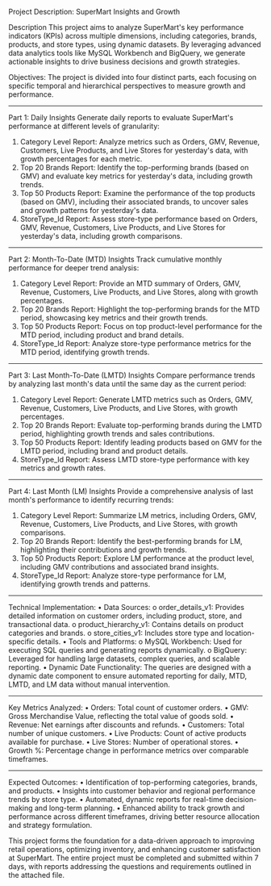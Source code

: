 Project Description: SuperMart Insights and Growth

Description
This project aims to analyze SuperMart's key performance indicators (KPIs) across multiple dimensions, including categories, brands, products, and store types, using dynamic datasets. By leveraging advanced data analytics tools like MySQL Workbench and BigQuery, we generate actionable insights to drive business decisions and growth strategies.

Objectives:
The project is divided into four distinct parts, each focusing on specific temporal and hierarchical perspectives to measure growth and performance.
________________________________________

Part 1: Daily Insights
Generate daily reports to evaluate SuperMart's performance at different levels of granularity:
1.	Category Level Report: Analyze metrics such as Orders, GMV, Revenue, Customers, Live Products, and Live Stores for yesterday's data, with growth percentages for each metric.
2.	Top 20 Brands Report: Identify the top-performing brands (based on GMV) and evaluate key metrics for yesterday's data, including growth trends.
3.	Top 50 Products Report: Examine the performance of the top products (based on GMV), including their associated brands, to uncover sales and growth patterns for yesterday's data.
4.	StoreType_Id Report: Assess store-type performance based on Orders, GMV, Revenue, Customers, Live Products, and Live Stores for yesterday's data, including growth comparisons.
________________________________________

Part 2: Month-To-Date (MTD) Insights
Track cumulative monthly performance for deeper trend analysis:
1.	Category Level Report: Provide an MTD summary of Orders, GMV, Revenue, Customers, Live Products, and Live Stores, along with growth percentages.
2.	Top 20 Brands Report: Highlight the top-performing brands for the MTD period, showcasing key metrics and their growth trends.
3.	Top 50 Products Report: Focus on top product-level performance for the MTD period, including product and brand details.
4.	StoreType_Id Report: Analyze store-type performance metrics for the MTD period, identifying growth trends.
________________________________________

Part 3: Last Month-To-Date (LMTD) Insights
Compare performance trends by analyzing last month's data until the same day as the current period:
1.	Category Level Report: Generate LMTD metrics such as Orders, GMV, Revenue, Customers, Live Products, and Live Stores, with growth percentages.
2.	Top 20 Brands Report: Evaluate top-performing brands during the LMTD period, highlighting growth trends and sales contributions.
3.	Top 50 Products Report: Identify leading products based on GMV for the LMTD period, including brand and product details.
4.	StoreType_Id Report: Assess LMTD store-type performance with key metrics and growth rates.
________________________________________

Part 4: Last Month (LM) Insights
Provide a comprehensive analysis of last month's performance to identify recurring trends:
1.	Category Level Report: Summarize LM metrics, including Orders, GMV, Revenue, Customers, Live Products, and Live Stores, with growth comparisons.
2.	Top 20 Brands Report: Identify the best-performing brands for LM, highlighting their contributions and growth trends.
3.	Top 50 Products Report: Explore LM performance at the product level, including GMV contributions and associated brand insights.
4.	StoreType_Id Report: Analyze store-type performance for LM, identifying growth trends and patterns.
________________________________________

Technical Implementation:
•	Data Sources:
o	order_details_v1: Provides detailed information on customer orders, including product, store, and transactional data.
o	product_hierarchy_v1: Contains details on product categories and brands.
o	store_cities_v1: Includes store type and location-specific details.
•	Tools and Platforms:
o	MySQL Workbench: Used for executing SQL queries and generating reports dynamically.
o	BigQuery: Leveraged for handling large datasets, complex queries, and scalable reporting.
•	Dynamic Date Functionality:
The queries are designed with a dynamic date component to ensure automated reporting for daily, MTD, LMTD, and LM data without manual intervention.
________________________________________

Key Metrics Analyzed:
•	Orders: Total count of customer orders.
•	GMV: Gross Merchandise Value, reflecting the total value of goods sold.
•	Revenue: Net earnings after discounts and refunds.
•	Customers: Total number of unique customers.
•	Live Products: Count of active products available for purchase.
•	Live Stores: Number of operational stores.
•	Growth %: Percentage change in performance metrics over comparable timeframes.
________________________________________

Expected Outcomes:
•	Identification of top-performing categories, brands, and products.
•	Insights into customer behavior and regional performance trends by store type.
•	Automated, dynamic reports for real-time decision-making and long-term planning.
•	Enhanced ability to track growth and performance across different timeframes, driving better resource allocation and strategy formulation.

This project forms the foundation for a data-driven approach to improving retail operations, optimizing inventory, and enhancing customer satisfaction at SuperMart.
The entire project must be completed and submitted within 7 days, with reports addressing the questions and requirements outlined in the attached file.
 

